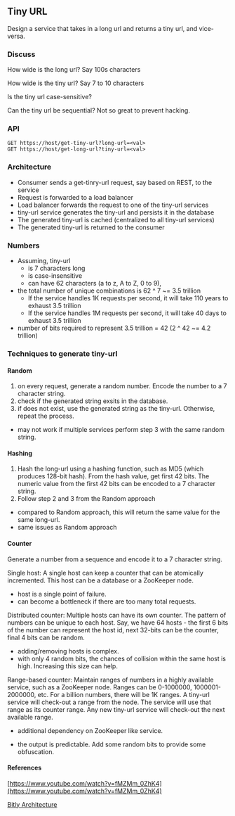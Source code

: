 ## Tiny URL

Design a service that takes in a long url and returns a tiny url, and vice-versa.

### Discuss
How wide is the long url? Say 100s characters

How wide is the tiny url? Say 7 to 10 characters

Is the tiny url case-sensitive?

Can the tiny url be sequential? Not so great to prevent hacking.

### API
```
GET https://host/get-tiny-url?long-url=<val>
GET https://host/get-long-url?tiny-url=<val>
```
### Architecture
* Consumer sends a get-tinry-url request, say based on REST, to the service
* Request is forwarded to a load balancer
* Load balancer forwards the request to one of the tiny-url services
* tiny-url service generates the tiny-url and persists it in the database
* The generated tiny-url is cached (centralized to all tiny-url services)
* The generated tiny-url is returned to the consumer

### Numbers
* Assuming, tiny-url
  * is 7 characters long 
  * is case-insensitive
  * can have 62 characters (a to z, A to Z, 0 to 9),
* the total number of unique combinations is 62 ^ 7 ~= 3.5 trillion
  * If the service handles 1K requests per second, it will take 110 years to exhaust 3.5 trillion
  * If the service handles 1M requests per second, it will take 40 days to exhaust 3.5 trillion
* number of bits required to represent 3.5 trillion = 42 (2 ^ 42 ~= 4.2 trillion) 

### Techniques to generate tiny-url
#### Random
1. on every request, generate a random number. Encode the number to a 7 character string.
2. check if the generated string exsits in the database.
3. if does not exist, use the generated string as the tiny-url. Otherwise, repeat the process.

* may not work if multiple services perform step 3 with the same random string.
  
#### Hashing
1. Hash the long-url using a hashing function, such as MD5 (which produces 128-bit hash). From the hash value, get first 42 bits. The numeric value from the first 42 bits can be encoded to a 7 character string. 
2. Follow step 2 and 3 from the Random approach

* compared to Random  approach, this will return the same value for the same long-url.
* same issues as Random approach

#### Counter
Generate a number from a sequence and encode it to a 7 character string.

Single host: A single host can keep a counter that can be atomically incremented. This host can be a database or a ZooKeeper node.

* host is a single point of failure.
* can become a bottleneck if there are too many total requests.
  
Distributed counter: Multiple hosts can have its own counter. The pattern of numbers can be unique to each host. Say, we have 64 hosts - the first 6 bits of the number can represent the host id, next 32-bits can be the counter, final 4 bits can be random.

* adding/removing hosts is complex.
* with only 4 random bits, the chances of collision within the same host is high. Increasing this size can help.
  
Range-based counter: Maintain ranges of numbers in a highly available service, such as a ZooKeeper node. Ranges can be 0-1000000, 1000001-2000000, etc. For a billion numbers, there will be 1K ranges. A tiny-url service will check-out a range from the node. The service will use that range as its counter range. Any new tiny-url service will check-out the next available range. 
* additional dependency on ZooKeeper like service.
  

* the output is predictable. Add some random bits to provide some obfuscation.

#### References
[https://www.youtube.com/watch?v=fMZMm_0ZhK4](https://www.youtube.com/watch?v=fMZMm_0ZhK4)

[Bitly Architecture](http://highscalability.com/blog/2014/7/14/bitly-lessons-learned-building-a-distributed-system-that-han.html)

